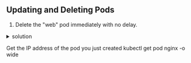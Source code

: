 ## Updating and Deleting Pods

1. Delete the "web" pod immediately with no delay.

<details>
<summary>solution</summary>
<p>

```console
kubectl delete pod web --grace-period=0 --force
```
</p>
</details>

Get the IP address of the pod you just created
kubectl get pod nginx -o wide